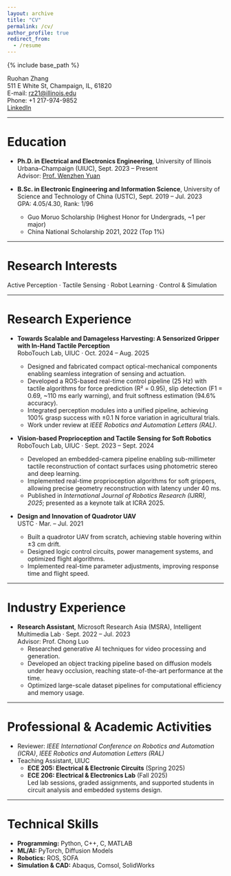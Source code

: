 ```yaml
---
layout: archive
title: "CV"
permalink: /cv/
author_profile: true
redirect_from:
  - /resume
---
```


{% include base_path %}

Ruohan Zhang  
511 E White St, Champaign, IL, 61820  
E-mail: rz21@illinois.edu  
Phone: +1 217-974-9852  
[LinkedIn](https://www.linkedin.com/in/ruohan-zhang-uiuc)  

---

Education
======
* **Ph.D. in Electrical and Electronics Engineering**, University of Illinois Urbana–Champaign (UIUC), Sept. 2023 – Present  
  Advisor: [Prof. Wenzhen Yuan](https://scholar.google.com/citations?user=SNqm6doAAAAJ&hl=en/)  

* **B.Sc. in Electronic Engineering and Information Science**, University of Science and Technology of China (USTC), Sept. 2019 – Jul. 2023  
  GPA: 4.05/4.30, Rank: 1/96  
  - Guo Moruo Scholarship (Highest Honor for Undergrads, ~1 per major)  
  - China National Scholarship 2021, 2022 (Top 1%)  

---

Research Interests
======
Active Perception · Tactile Sensing · Robot Learning · Control & Simulation  

---

Research Experience
======
* **Towards Scalable and Damageless Harvesting: A Sensorized Gripper with In-Hand Tactile Perception**  
  RoboTouch Lab, UIUC · Oct. 2024 – Aug. 2025  
  - Designed and fabricated compact optical-mechanical components enabling seamless integration of sensing and actuation.  
  - Developed a ROS-based real-time control pipeline (25 Hz) with tactile algorithms for force prediction (R² = 0.95), slip detection (F1 = 0.69, ~110 ms early warning), and fruit softness estimation (94.6% accuracy).  
  - Integrated perception modules into a unified pipeline, achieving 100% grasp success with ±0.1 N force variation in agricultural trials.  
  - Work under review at *IEEE Robotics and Automation Letters (RAL)*.  

* **Vision-based Proprioception and Tactile Sensing for Soft Robotics**  
  RoboTouch Lab, UIUC · Sept. 2023 – Sept. 2024  
  - Developed an embedded-camera pipeline enabling sub-millimeter tactile reconstruction of contact surfaces using photometric stereo and deep learning.  
  - Implemented real-time proprioception algorithms for soft grippers, allowing precise geometry reconstruction with latency under 40 ms.  
  - Published in *International Journal of Robotics Research (IJRR), 2025*; presented as a keynote talk at ICRA 2025.  

* **Design and Innovation of Quadrotor UAV**  
  USTC · Mar. – Jul. 2021  
  - Built a quadrotor UAV from scratch, achieving stable hovering within ±3 cm drift.  
  - Designed logic control circuits, power management systems, and optimized flight algorithms.  
  - Implemented real-time parameter adjustments, improving response time and flight speed.  

---

Industry Experience
======
* **Research Assistant**, Microsoft Research Asia (MSRA), Intelligent Multimedia Lab · Sept. 2022 – Jul. 2023  
  Advisor: Prof. Chong Luo  
  - Researched generative AI techniques for video processing and generation.  
  - Developed an object tracking pipeline based on diffusion models under heavy occlusion, reaching state-of-the-art performance at the time.  
  - Optimized large-scale dataset pipelines for computational efficiency and memory usage.  

---

Professional & Academic Activities
======
* Reviewer: *IEEE International Conference on Robotics and Automation (ICRA)*, *IEEE Robotics and Automation Letters (RAL)*  
* Teaching Assistant, UIUC  
  - **ECE 205: Electrical & Electronic Circuits** (Spring 2025)  
  - **ECE 206: Electrical & Electronics Lab** (Fall 2025)  
  Led lab sessions, graded assignments, and supported students in circuit analysis and embedded systems design.  

---

Technical Skills
======
* **Programming:** Python, C++, C, MATLAB  
* **ML/AI:** PyTorch, Diffusion Models  
* **Robotics:** ROS, SOFA  
* **Simulation & CAD:** Abaqus, Comsol, SolidWorks  
